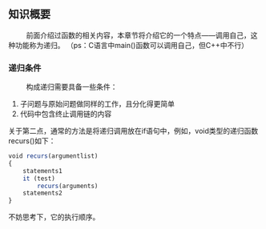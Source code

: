 ## 知识概要

&nbsp;&nbsp;&nbsp;&nbsp;&nbsp;&nbsp;&nbsp;&nbsp;
前面介绍过函数的相关内容，本章节将介绍它的一个特点——调用自己，这种功能称为递归。
（ps：C语言中main()函数可以调用自己，但C++中不行）

### 递归条件

&nbsp;&nbsp;&nbsp;&nbsp;&nbsp;&nbsp;&nbsp;&nbsp;
构成递归需要具备一些条件：

1. 子问题与原始问题做同样的工作，且分化得更简单
2. 代码中包含终止调用链的内容

关于第二点，通常的方法是将递归调用放在if语句中，例如，void类型的递归函数recurs()如下：

```r
void recurs(argumentlist)
{
	statements1
	it (test)
		recurs(arguments)
	statements2
}
```

不妨思考下，它的执行顺序。

